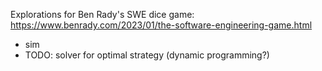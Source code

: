 
Explorations for Ben Rady's SWE dice game:
https://www.benrady.com/2023/01/the-software-engineering-game.html

* sim
* TODO: solver for optimal strategy (dynamic programming?)

